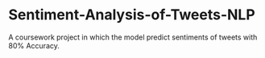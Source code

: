# Sentiment-Analysis-of-Tweets-NLP
A coursework project in which the model predict sentiments of tweets with 80% Accuracy.

